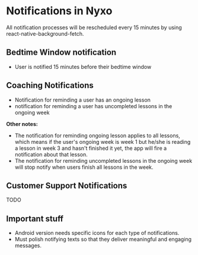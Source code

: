 # Notifications in Nyxo

All notification processes will be rescheduled every 15 minutes by using react-native-background-fetch.

## Bedtime Window notification

- User is notified 15 minutes before their bedtime window

## Coaching Notifications

- Notification for reminding a user has an ongoing lesson
- notification for reminding a user has uncompleted lessons in the ongoing week

**Other notes:**

- The notification for reminding ongoing lesson applies to all lessons, which means if the user's ongoing week is week 1 but he/she is reading a lesson in week 3 and hasn't finished it yet, the app will fire a notification about that lesson.
- The notification for reminding uncompleted lessons in the ongoing week will stop notify when users finish all lessons in the week.

## Customer Support Notifications

TODO

## Important stuff

- Android version needs specific icons for each type of notifications.
- Must polish notifying texts so that they deliver meaningful and engaging messages.
